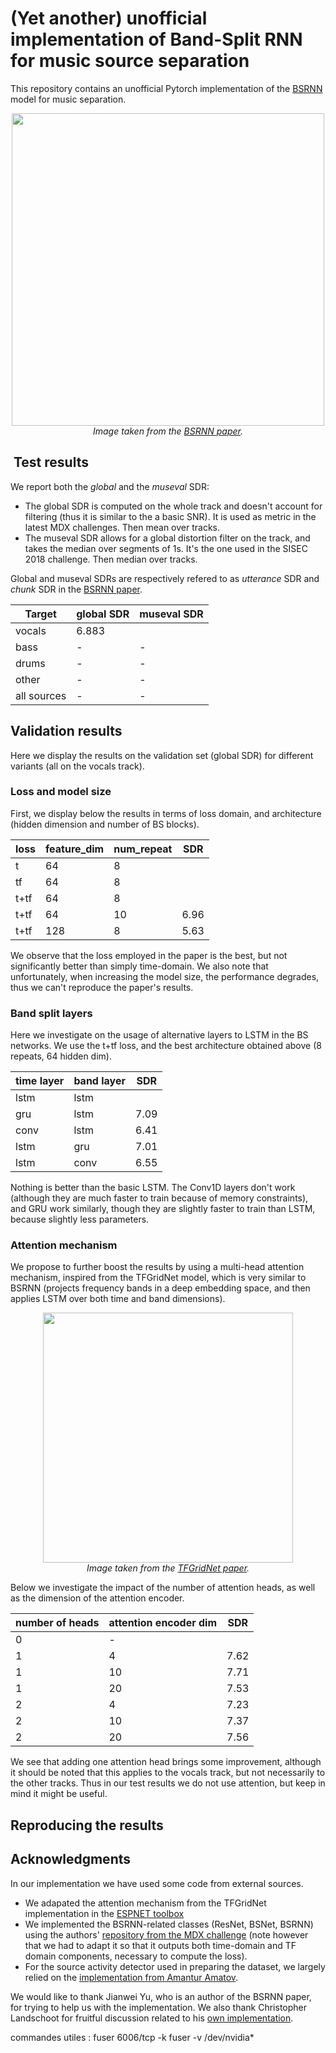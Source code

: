 # (Yet another) unofficial implementation of Band-Split RNN for music source separation

This repository contains an unofficial Pytorch implementation of the [BSRNN](https://arxiv.org/pdf/2209.15174.pdf) model for music separation.

<div style="align: left; text-align:center;">
    <img src="https://gitlab.aicrowd.com/Tomasyu/sdx-2023-music-demixing-track-starter-kit/-/raw/master/Figure/BSRNN.png" width="500px" />
    <div class="caption"><i>Image taken from the <a href="https://arxiv.org/pdf/2209.15174.pdf">BSRNN paper</a>.</i></div>
</div>



##  Test results

We report both the *global* and the *museval* SDR:
- The global SDR is computed on the whole track and doesn't account for filtering (thus it is similar to the a basic SNR). It is used as metric in the latest MDX challenges. Then mean over tracks.
- The museval SDR allows for a global distortion filter on the track, and takes the median over segments of 1s. It's the one used in the SISEC 2018 challenge. Then median over tracks.

Global and museval SDRs are respectively refered to as *utterance* SDR and *chunk* SDR in the [BSRNN paper](https://arxiv.org/pdf/2209.15174.pdf).


| Target      |   global SDR   | museval SDR    |
|-------------|----------------|----------------|
| vocals      | 6.883          |                |
| bass        | -              | -              |
| drums       | -              | -              |
| other       | -              | -              |
| all sources | -              | -              |


## Validation results


Here we display the results on the validation set (global SDR) for different variants (all on the vocals track).

### Loss and model size

First, we display below the results in terms of loss domain, and architecture (hidden dimension and number of BS blocks).

| loss    |   feature_dim  |  num_repeat    |  SDR    |
|---------|----------------|----------------|---------|
|  t      |      64        |       8        |         |
|  tf     |      64        |       8        |         |
|  t+tf   |      64        |       8        |         |
|  t+tf   |      64        |       10       |   6.96  |
|  t+tf   |      128       |       8        |   5.63  |

We observe that the loss employed in the paper is the best, but not significantly better than simply time-domain. We also note that unfortunately, when increasing the model size, the performance degrades, thus we can't reproduce the paper's results.


### Band split layers

Here we investigate on the usage of alternative layers to LSTM in the BS networks. We use the t+tf loss, and the best architecture obtained above (8 repeats, 64 hidden dim).

| time layer | band layer |  SDR    |
|------------|------------|---------|
|  lstm      |   lstm     |         |
|  gru       |   lstm     |   7.09  |
|  conv      |   lstm     |   6.41  |
|  lstm      |   gru      |   7.01  |
|  lstm      |   conv     |   6.55  |

Nothing is better than the basic LSTM. The Conv1D layers don't work (although they are much faster to train because of memory constraints), and GRU work similarly, though they are slightly faster to train than LSTM, because slightly less parameters.

### Attention mechanism

We propose to further boost the results by using a multi-head attention mechanism, inspired from the TFGridNet model, which is very similar to BSRNN (projects frequency bands in a deep embedding space, and then applies LSTM over both time and band dimensions).

<div style="align: left; text-align:center;">
    <img src="https://www.researchgate.net/publication/363402998/figure/fig1/AS:11431281083662730@1662694210541/Proposed-full-band-self-attention-module_W640.jpg" width="400px" />
    <div class="caption"><i>Image taken from the <a href="https://arxiv.org/abs/2209.03952">TFGridNet paper</a>.</i></div>
</div>

Below we investigate the impact of the number of attention heads, as well as the dimension of the attention encoder.

| number of heads | attention encoder dim |  SDR    |
|-----------------|-----------------------|---------|
|  0              |           -           |         |
|  1              |           4           |  7.62   |
|  1              |           10          |  7.71   |
|  1              |           20          |  7.53   |
|  2              |           4           |  7.23   |
|  2              |           10          |  7.37   |
|  2              |           20          |  7.56   |

We see that adding one attention head brings some improvement, although it should be noted that this applies to the vocals track, but not necessarily to the other tracks. Thus in our test results we do not use attention, but keep in mind it might be useful.

## Reproducing the results



## Acknowledgments

In our implementation we have used some code from external sources.

- We adapated the attention mechanism from the TFGridNet implementation in the [ESPNET toolbox](https://github.com/espnet/espnet/blob/35c2e2b13026ba212a2ba5e454e1621d30f2d8b9/espnet2/enh/separator/tfgridnet_separator.py#L18)
- We implemented the BSRNN-related classes (ResNet, BSNet, BSRNN) using the authors' [repository from the MDX challenge](http://gitlab.aicrowd.com/Tomasyu/sdx-2023-music-demixing-track-starter-kit) (note however that we had to adapt it so that it outputs both time-domain and TF domain components, necessary to compute the loss).
- For the source activity detector used in preparing the dataset, we largely relied on the [implementation from Amantur Amatov](https://github.com/amanteur/BandSplitRNN-Pytorch).

We would like to thank Jianwei Yu, who is an author of the BSRNN paper, for trying to help us with the implementation. We also thank Christopher Landschoot for fruitful discussion related to his [own implementation](https://github.com/crlandsc/Music-Demixing-with-Band-Split-RNN).


commandes utiles :
fuser 6006/tcp -k
fuser -v /dev/nvidia*

